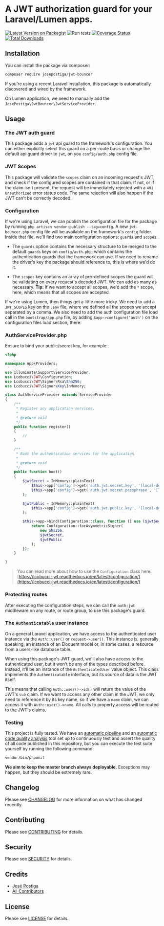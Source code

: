 # A JWT authorization guard for your Laravel/Lumen apps.

[![Latest Version on Packagist](https://img.shields.io/packagist/v/josepostiga/jwt-bouncer.svg?style=flat-square)](https://packagist.org/packages/josepostiga/jwt-bouncer)
![Run tests](https://github.com/josepostiga/jwt-bouncer/workflows/Run%20tests/badge.svg)
[![Coverage Status](https://coveralls.io/repos/github/josepostiga/jwt-bouncer/badge.svg?branch=master)](https://coveralls.io/github/josepostiga/jwt-bouncer?branch=master)
[![Total Downloads](https://img.shields.io/packagist/dt/josepostiga/jwt-bouncer.svg?style=flat-square)](https://packagist.org/packages/josepostiga/jwt-bouncer)

## Installation

You can install the package via composer:

```bash
composer require josepostiga/jwt-bouncer
```

If you're using a recent Laravel installation, this package is automatically discovered and wired by the framework. 

On Lumen application, we need to manually add the `JosePostiga\JwtBouncer\JwtServiceProvider`.

## Usage

### The JWT auth guard

This package adds a `jwt` api guard to the framework's configuration. You can either explicitly select this guard on a per-route basis or change the default api guard driver to `jwt`, on you `config/auth.php` config file.

### JWT Scopes

This package will validate the `scopes` claim on an incoming request's JWT, and check if the configured scopes are contained in that claim. If not, or if the claim isn't present, the request will be immediately rejected with a `401 Unauthorized` error status code. The same rejection will also happen if the JWT can't be correctly decoded.

### Configuration

If we're using Laravel, we can publish the configuration file for the package by running `php artisan vendor:publish --tag=config`. A new `jwt-bouncer.php` config file will be available on the framework's `config` folder. Inside that file, we'll find two main configuration options: `guards` and `scopes`.

* The `guards` option contains the necessary structure to be merged to the default `guards` keys on `config/auth.php`, which contains the authentication guards that the framework can use. If we need to rename the driver's key the package should reference to, this is where we'd do it.

* The `scopes` key contains an array of pre-defined scopes the guard will be validating on every request's decoded JWT. We can add as many as necessary. **Tip:** If we want to accept all scopes, we'd add the `*` scope, here, which means that all scopes are accepted.

If we're using Lumen, then things get a little more tricky. We need to add a `JWT_SCOPES` key on the `.env` file, where we defined all the scopes we accept separated by a comma. We also need to add the auth configuration file load call in the `bootstrap/app.php` file, by adding `$app->configure('auth')` on the configuration files load section, there.

### AuthServiceProvider.php
Ensure to bind your public/secret key, for example:
```php
<?php

namespace App\Providers;

use Illuminate\Support\ServiceProvider;
use Lcobucci\JWT\Configuration;
use Lcobucci\JWT\Signer\Rsa\Sha256;
use Lcobucci\JWT\Signer\Key\InMemory;

class AuthServiceProvider extends ServiceProvider
{
    /**
     * Register any application services.
     *
     * @return void
     */
    public function register()
    {
        //
    }

    /**
     * Boot the authentication services for the application.
     *
     * @return void
     */
    public function boot()
    {
        $jwtSecret = InMemory::plainText(
            $this->app['config']->get('auth.jwt.secret.key', '[local-do-not-use]'),
            $this->app['config']->get('auth.jwt.secret.passphrase', '[local-passphrase-do-not-use]'),
        );

        $jwtPublic = InMemory::plainText(
            $this->app['config']->get('auth.jwt.public.key', '[local-do-not-use]')
        );

        $this->app->bind(Configuration::class, function () use ($jwtSecret, $jwtPublic){
            return Configuration::forAsymmetricSigner(
                new Sha256,
                $jwtSecret,
                $jwtPublic
            );
        });
    }

}

```

>You can read more about how to use the `Configuration` class here: [https://lcobucci-jwt.readthedocs.io/en/latest/configuration/](https://lcobucci-jwt.readthedocs.io/en/latest/configuration/)

### Protecting routes

After executing the configuration steps, we can call the `auth:jwt` middleware on any route, or route group, to use this package's guard.

### The `Authenticatable` user instance

On a general Laravel application, we have access to the authenticated user instance via the `Auth::user()` or `request->user()`. This instance is, generally speaking, an instance of an Eloquent model or, in some cases, a resource from a users-like database table.

When using this package's JWT guard, we'll also have access to the authenticated user, but it won't be any of the types described before. Instead, it'll be an instance of the `AuthenticatedUser` value object. This class implements the `Authenticatable` interface, but its source of data is the JWT itself.

This means that calling `Auth::user()->id()` will return the value of the JWT's `sub` claim. If we want to access any other claim in the JWT, we only need to reference it by its key name, so if we have a `name` claim, we can access it with `Auth::user()->name`. All calls to property access will be routed to the JWT's claims.

### Testing

This project is fully tested. We have an [automatic pipeline](https://github.com/josepostiga/jwt-bouncer/actions) and an [automatic code quality analysis](https://coveralls.io/github/josepostiga/jwt-bouncer) tool set up to continuously test and assert the quality of all code published in this repository, but you can execute the test suite yourself by running the following command:

``` bash
vendor/bin/phpunit
```

**We aim to keep the master branch always deployable.** Exceptions may happen, but they should be extremely rare.

## Changelog

Please see [CHANGELOG](CHANGELOG.md) for more information on what has changed recently.

## Contributing

Please see [CONTRIBUTING](CONTRIBUTING.md) for details.

## Security

Please see [SECURITY](SECURITY.md) for details.

## Credits

- [José Postiga](https://github.com/josepostiga)
- [All Contributors](../../contributors)

## License

Please see [LICENSE](LICENSE.md) for details.
